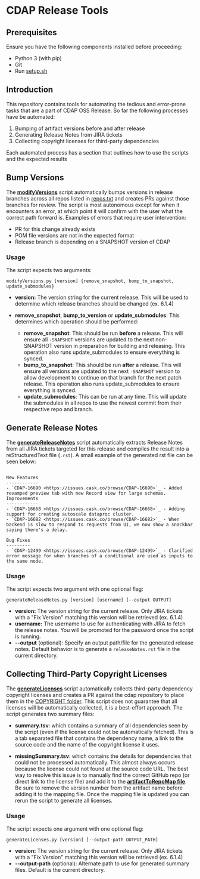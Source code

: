 # CDAP Release Tools
## Prerequisites
Ensure you have the following components installed before proceeding:
* Python 3 (with pip)
* Git
* Run [setup.sh](/setup.sh)

## Introduction
This repository contains tools for automating the tedious and error-prone tasks that are a part of CDAP OSS Release. So far the following processes have be automated:

1. Bumping of artifact versions before and after release
1. Generating Release Notes from JIRA tickets
1. Collecting copyright licenses for third-party dependencies

Each automated process has a section that outlines how to use the scripts and the expected results

## Bump Versions
The **[modifyVersions](/modifyVersions.py)** script automatically bumps versions in release branches across all repos listed in [repos.txt](/repos.txt) and creates PRs against those branches for review. The script is most autonomous except for when it encounters an error, at which point it will confirm with the user what the correct path forward is. Examples of errors that require user intervention:
* PR for this change already exists
* POM file versions are not in the expected format
* Release branch is depending on a SNAPSHOT version of CDAP

### Usage
The script expects two arguments:

`modifyVersions.py [version] {remove_snapshot, bump_to_snapshot, update_submodules}`

* **version:** The version string for the current release. This will be used to determine which release branches should be changed (ex. 6.1.4)
* **remove_snapshot**, **bump_to_version** or **update_submodules**: This determines which operation should be performed: 

  * **remove_snapshot**:  This should be run **before** a release. This will ensure all `-SNAPSHOT` versions are updated to the next non-SNAPSHOT version in preparation for building and releasing. This operation also runs update_submodules to ensure everything is synced.
  * **bump_to_snapshot**:  This should be run **after** a release. This will ensure all versions are updated to the next `-SNAPSHOT` version to allow development to continue on that branch for the next patch release. This operation also runs update_submodules to ensure everything is synced.
  * **update_submodules**:  This can be run at any time. This will update the submodules in all repos to use the newest commit from their respective repo and branch. 

## Generate Release Notes
The **[generateReleaseNotes](/generateReleaseNotes.py)** script automatically extracts Release Notes from all JIRA tickets targeted for this release and compiles the result into a reStructuredText file (`.rst`). A small example of the generated rst file can be seen below:

```

New Features
------------
- `CDAP-16690 <https://issues.cask.co/browse/CDAP-16690>`_ - Added revamped preview tab with new Record view for large schemas.
Improvements
------------
- `CDAP-16668 <https://issues.cask.co/browse/CDAP-16668>`_ - Adding support for creating autoscale dataproc cluster.
- `CDAP-16682 <https://issues.cask.co/browse/CDAP-16682>`_ - When backend is slow to respond to requests from UI, we now show a snackbar saying there's a delay.

Bug Fixes
---------
- `CDAP-12499 <https://issues.cask.co/browse/CDAP-12499>`_ - Clarified error message for when branches of a conditional are used as inputs to the same node.
```

### Usage
The script expects two argument with one optional flag:

`generateReleaseNotes.py [version] [username] [--output OUTPUT]`

* **version:** The version string for the current release. Only JIRA tickets with a "Fix Version" matching this version will be retrieved (ex. 6.1.4)
* **username:** The username to use for authenticating with JIRA to fetch the release notes. You will be promoted for the password once the script is running. 
* **--output** (optional): Specify an output path/file for the generated release notes. Default behavior is to generate a `releaseNotes.rst` file in the current directory.

## Collecting Third-Party Copyright Licenses
The **[generateLicenses](/generateLicenses.py)** script automatically collects third-party dependency copyright licenses and creates a PR against the cdap repository to place them in the [COPYRIGHT folder](https://github.com/cdapio/cdap/tree/develop/cdap-distributions/src/COPYRIGHT). This script does not guarantee that all licenses will be automatically collected, it is a best-effort approach. The script generates two summary files:

* **summary.tsv**: which contains a summary of all dependencies seen by the script (even if the license could not be automatically fetched). This is a tab separated file that contains the dependency name, a link to the source code and the name of the copyright license it uses. 

* **missingSummary.tsv**: which contains the details for dependencies that could not be processed automatically. This almost always occurs because the license could not found at the source code URL. The best way to resolve this issue is to manually find the correct GitHub repo (or direct link to the license file) and add it to the **[artifactToRepoMap file](/artifactToRepoMap.csv)**. Be sure to remove the version number from the artifact name before adding it to the mapping file. Once the mapping file is updated you can rerun the script to generate all licenses.

### Usage
The script expects one argument with one optional flag:

`generateLicenses.py [version] [--output-path OUTPUT_PATH]`

* **version:** The version string for the current release. Only JIRA tickets with a "Fix Version" matching this version will be retrieved (ex. 6.1.4)
* **--output-path** (optional): Alternate path to use for generated summary files. Default is the current directory. 


